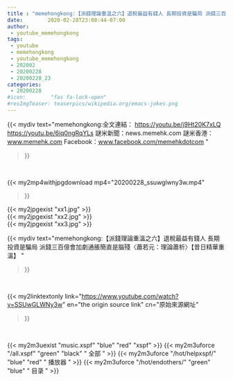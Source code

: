 ```yaml
---
title : "memehongkong:【派錢理論重溫之六】退稅最益有錢人 長期投資是騙局 派錢三百億會加劇通脹簡直是腦殘〈蕭若元：理論蕭析〉【昔日精華重溫】 "
date:        2020-02-28T23:08:44-07:00
author:
 - youtube_memehongkong
tags:
 - youtube
 - memehongkong
 - youtube_memehongkong
 - 202002
 - 20200228
 - 20200228_23
categories:
 - 20200228
#icon:        "fas fa-lock-open"
#resImgTeaser: teaserpics/wikipedia.org/emacs-jokes.png
---
```


{{< mydiv text="memehongkong:全文連結： https://youtu.be/j9Ht20K7xLQ  https://youtu.be/6iq0ngRqYLs  謎米新聞：news.memehk.com 謎米香港： www.memehk.com Facebook：www.facebook.com/memehkdotcom "
>}}
<br>


{{< my2mp4withjpgdownload mp4="20200228_ssuwglwny3w.mp4"
>}}

{{< my2jpgexist "xx1.jpg" >}}<br>
{{< my2jpgexist "xx2.jpg" >}}<br>
{{< my2jpgexist "xx3.jpg" >}}<br>



{{< mydiv text="memehongkong:【派錢理論重溫之六】退稅最益有錢人 長期投資是騙局 派錢三百億會加劇通脹簡直是腦殘〈蕭若元：理論蕭析〉【昔日精華重溫】 "
>}}
<br>

{{< my2linktextonly link="https://www.youtube.com/watch?v=SSUwGLWNy3w"
en="the origin source link" cn="原始來源網址"
>}}


<br>

{{< my2m3uexist "music.xspf"        "blue"   "red"    "xspf" >}} {{< my2m3uforce "/all.xspf"         "green"  "black"  " 全部 " >}} {{< my2m3uforce "/hot/helpxspf/"    "blue"   "red"    " 播放器 " >}} {{< my2m3uforce "/hot/endothers/"   "green"  "blue"   " 目录 " >}} 
